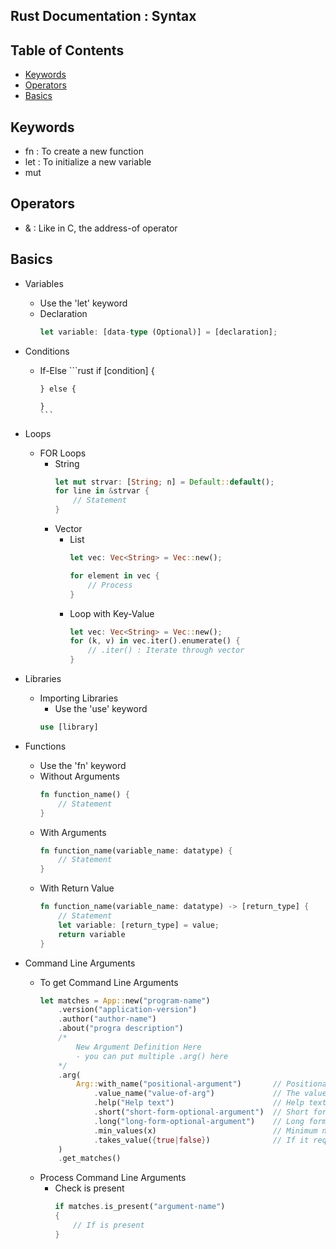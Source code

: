 ## Rust Documentation : Syntax

## Table of Contents
+ [Keywords](#keywords)
+ [Operators](#operators)
+ [Basics](#basics)

## Keywords

+ fn : To create a new function
+ let : To initialize a new variable
+ mut

## Operators

+ & : Like in C, the address-of operator

## Basics

+ Variables
    + Use the 'let' keyword
    - Declaration
        ```rust
        let variable: [data-type (Optional)] = [declaration];
        ```
    
+ Conditions
    - If-Else 
          ```rust
          if [condition] {
          
          } else {
          
          }
          ```
      
+ Loops
    - FOR Loops
        - String
            ```rust
            let mut strvar: [String; n] = Default::default();
            for line in &strvar {
                // Statement
            }
            ```
        - Vector
            - List
                ```rust
                let vec: Vec<String> = Vec::new();
                
                for element in vec {
                    // Process
                }
                ```
            - Loop with Key-Value
                ```rust
                let vec: Vec<String> = Vec::new();
                for (k, v) in vec.iter().enumerate() { 
                    // .iter() : Iterate through vector
                }
                ```

+ Libraries
    - Importing Libraries
        + Use the 'use' keyword
        ```rust
        use [library]
        ```
                
+ Functions
    + Use the 'fn' keyword
    - Without Arguments
        ```rust
        fn function_name() {
            // Statement
        }
        ```
    - With Arguments
        ```rust
        fn function_name(variable_name: datatype) {
            // Statement
        }
        ```
    - With Return Value
        ```rust
        fn function_name(variable_name: datatype) -> [return_type] {
            // Statement
            let variable: [return_type] = value;
            return variable
        }
        ```
            
+ Command Line Arguments
    - To get Command Line Arguments
        ```rust
        let matches = App::new("program-name")
            .version("application-version")
            .author("author-name")
            .about("progra description")
            /* 
                New Argument Definition Here
                - you can put multiple .arg() here
            */
            .arg(
                Arg::with_name("positional-argument")       // Positional Argument option text
                    .value_name("value-of-arg")             // The value of the argument)
                    .help("Help text")                      // Help text
                    .short("short-form-optional-argument")  // Short form optional argument ('-h', '-o')
                    .long("long-form-optional-argument")    // Long form optional argument ('--help', '--open')
                    .min_values(x)                          // Minimum number of arguments to parse for this option
                    .takes_value({true|false})              // If it requires to take in an input argument
            )
            .get_matches()
        ```
    - Process Command Line Arguments
        - Check is present
            ```rust
            if matches.is_present("argument-name")
            {
                // If is present
            }
            ```
